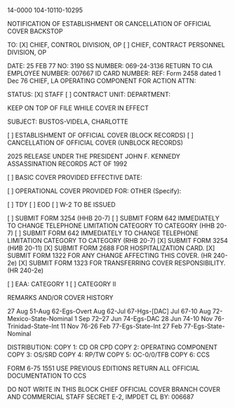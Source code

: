 14-0000
104-10110-10295

NOTIFICATION OF ESTABLISHMENT OR CANCELLATION OF OFFICIAL COVER BACKSTOP

TO:
[X] CHIEF, CONTROL DIVISION, OP
[ ] CHIEF, CONTRACT PERSONNEL DIVISION, OP

DATE: 25 FEB 77
NO: 3190
SS NUMBER: 069-24-3136 RETURN TO CIA
EMPLOYEE NUMBER: 007667
ID CARD NUMBER:
REF: Form 2458 dated 1 Dec 76
CHIEF, LA OPERATING COMPONENT FOR ACTION
ATTN:

STATUS:
[X] STAFF
[ ] CONTRACT
UNIT:
DEPARTMENT:

KEEP ON TOP OF FILE WHILE COVER IN EFFECT

SUBJECT: BUSTOS-VIDELA, CHARLOTTE

[ ] ESTABLISHMENT OF OFFICIAL COVER (BLOCK RECORDS)
[ ] CANCELLATION OF OFFICIAL COVER (UNBLOCK RECORDS)

2025 RELEASE UNDER THE PRESIDENT JOHN F. KENNEDY ASSASSINATION RECORDS ACT OF 1992

[ ] BASIC COVER PROVIDED
EFFECTIVE DATE:

[ ] OPERATIONAL COVER PROVIDED
FOR: OTHER (Specify):

[ ] TDY
[ ] EOD
[ ] W-2 TO BE ISSUED

[ ] SUBMIT FORM 3254 (HHB 20-7)
[ ] SUBMIT FORM 642 IMMEDIATELY TO CHANGE TELEPHONE LIMITATION CATEGORY TO CATEGORY (HHB 20-7)
[ ] SUBMIT FORM 642 IMMEDIATELY TO CHANGE TELEPHONE LIMITATION CATEGORY TO CATEGORY (RHB 20-7)
[X] SUBMIT FORM 3254 (НИВ 20-11)
[X] SUBMIT FORM 2688 FOR HOSPITALIZATION CARD.
[X] SUBMIT FORM 1322 FOR ANY CHANGE AFFECTING THIS COVER. (HR 240-2e)
[X] SUBMIT FORM 1323 FOR TRANSFERRING COVER RESPONSIBILITY. (HR 240-2e)

[ ] EAA: CATEGORY 1
[ ] CATEGORY II

REMARKS AND/OR COVER HISTORY

27 Aug 51-Aug 62-Egs-Overt
Aug 62-Jul 67-Hgs-[DAC]
Jul 67-10 Aug 72-Mexico-State-Nominal
1 Sep 72–27 Jun 74-Egs-DAC
28 Jun 74-10 Nov 76-Trinidad-State-Int
11 Nov 76-26 Feb 77-Egs-State-Int
27 Feb 77-Egs-State-Nominal

DISTRIBUTION:
COPY 1: CD OR CPD
COPY 2: OPERATING COMPONENT
COPY 3: OS/SRD
COPY 4: RP/TW
COPY 5: OC-0/0/TFB
COPY 6: CCS

FORM 6-75 1551 USE PREVIOUS EDITIONS
RETURN ALL OFFICIAL DOCUMENTATION TO CCS

DO NOT WRITE IN THIS BLOCK
CHIEF OFFICIAL COVER BRANCH COVER AND COMMERCIAL STAFF
SECRET
E-2, IMPDET CL BY: 006687
